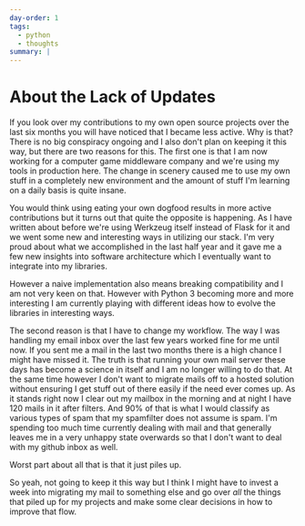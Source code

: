 ```yaml
---
day-order: 1
tags:
  - python
  - thoughts
summary: |
---
```


# About the Lack of Updates

If you look over my contributions to my own open source projects over the
last six months you will have noticed that I became less active.  Why is
that?  There is no big conspiracy ongoing and I also don't plan on keeping
it this way, but there are two reasons for this.  The first one is that I
am now working for a computer game middleware company and we're using my
tools in production here.  The change in scenery caused me to use my own
stuff in a completely new environment and the amount of stuff I'm learning
on a daily basis is quite insane.

You would think using eating your own dogfood results in more active
contributions but it turns out that quite the opposite is happening.  As I
have written about before we're using Werkzeug itself instead of Flask for
it and we went some new and interesting ways in utilizing our stack.  I'm
very proud about what we accomplished in the last half year and it gave me
a few new insights into software architecture which I eventually want to
integrate into my libraries.

However a naive implementation also means breaking compatibility and I am
not very keen on that.  However with Python 3 becoming more and more
interesting I am currently playing with different ideas how to evolve the
libraries in interesting ways.

The second reason is that I have to change my workflow.  The way I was
handling my email inbox over the last few years worked fine for me until
now.  If you sent me a mail in the last two months there is a high chance
I might have missed it.  The truth is that running your own mail server
these days has become a science in itself and I am no longer willing to do
that.  At the same time however I don't want to migrate mails off to a
hosted solution without ensuring I get stuff out of there easily if the
need ever comes up.  As it stands right now I clear out my mailbox in the
morning and at night I have 120 mails in it after filters.  And 90% of
that is what I would classify as various types of spam that my spamfilter
does not assume is spam.  I'm spending too much time currently dealing
with mail and that generally leaves me in a very unhappy state overwards
so that I don't want to deal with my github inbox as well.

Worst part about all that is that it just piles up.

So yeah, not going to keep it this way but I think I might have to invest
a week into migrating my mail to something else and go over *all* the
things that piled up for my projects and make some clear decisions in how
to improve that flow.
